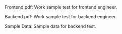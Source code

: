 Frontend.pdf: Work sample test for frontend engineer.

Backend.pdf: Work sample test for backend engineer.

Sample Data: Sample data for backend test.
